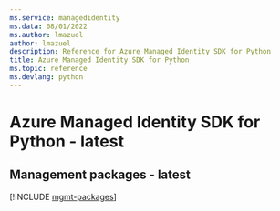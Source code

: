 ```yaml
---
ms.service: managedidentity
ms.data: 08/01/2022
ms.author: lmazuel
author: lmazuel
description: Reference for Azure Managed Identity SDK for Python
title: Azure Managed Identity SDK for Python
ms.topic: reference
ms.devlang: python
---
```

# Azure Managed Identity SDK for Python - latest

## Management packages - latest
[!INCLUDE [mgmt-packages](managed-identity-mgmt-index.md)]